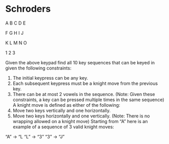 # Schroders

A B C D E

F G H I J

K L M N O

1 2 3

Given the above keypad find all 10 key sequences that can be keyed in given the following
constraints:
1. The initial keypress can be any key.
2. Each subsequent keypress must be a knight move from the previous key.
3. There can be at most 2 vowels in the sequence.
(Note: Given these constraints, a key can be pressed multiple times in the same sequence)
A knight move is defined as either of the following:
1. Move two keys vertically and one horizontally.
2. Move two keys horizontally and one vertically.
(Note: There is no wrapping allowed on a knight move)
Starting from “A” here is an example of a sequence of 3 valid knight moves:

“A” -> “L
“L” -> “3”
“3” -> “J”
